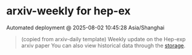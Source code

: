 # arxiv-weekly for hep-ex 
 Automated deployment @ 2025-08-02 10:45:28 Asia/Shanghai
> (copied from arxiv-daily template) Weekly update on the Hep-exp arxiv paper 
> You can also view historical data through the [storage](https://github.com/ucaszhouyx/arxiv-daily-test/tree/main/database/storage).
